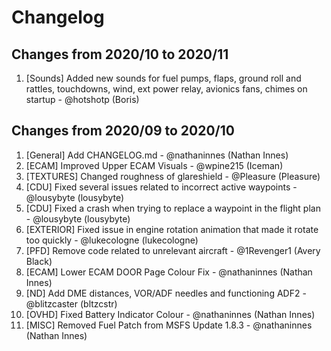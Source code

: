 # Changelog
<!-- ⚠⚠ Please follow the format provided ⚠⚠ -->
<!-- Always use "1." at the start instead of "2. " or "X. " as GitHub will auto renumber everything. -->
<!-- Use the following format below -->
<!--  1. [Changed Area] Title of changes - @github username (Name)  -->
## Changes from 2020/10 to 2020/11

1. [Sounds] Added new sounds for fuel pumps, flaps, ground roll and rattles, touchdowns, wind, ext power relay, avionics fans, chimes on startup - @hotshotp (Boris)

## Changes from 2020/09 to 2020/10

1. [General] Add CHANGELOG.md - @nathaninnes (Nathan Innes)
2. [ECAM] Improved Upper ECAM Visuals - @wpine215 (Iceman)
3. [TEXTURES] Changed roughness of glareshield - @Pleasure (Pleasure)
4. [CDU] Fixed several issues related to incorrect active waypoints - @lousybyte (lousybyte)
5. [CDU] Fixed a crash when trying to replace a waypoint in the flight plan - @lousybyte (lousybyte)
6. [EXTERIOR] Fixed issue in engine rotation animation that made it rotate too quickly - @lukecologne (lukecologne)
7. [PFD] Remove code related to unrelevant aircraft - @1Revenger1 (Avery Black)
8. [ECAM] Lower ECAM DOOR Page Colour Fix - @nathaninnes (Nathan Innes)
9. [ND] Add DME distances, VOR/ADF needles and functioning ADF2 - @blitzcaster (bltzcstr)
10. [OVHD] Fixed Battery Indicator Colour - @nathaninnes (Nathan Innes)
11. [MISC] Removed Fuel Patch from MSFS Update 1.8.3 - @nathaninnes (Nathan Innes)
